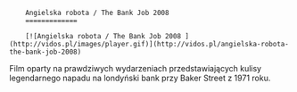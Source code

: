 
        Angielska robota / The Bank Job 2008 
        =============
        
        [![Angielska robota / The Bank Job 2008 ](http://vidos.pl/images/player.gif)](http://vidos.pl/angielska-robota-the-bank-job-2008)
        
        
 Film oparty na prawdziwych wydarzeniach przedstawiających kulisy legendarnego napadu na londyński bank przy Baker Street z 1971 roku.
    